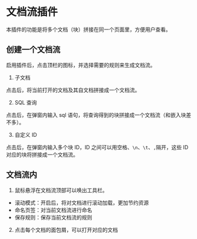 # 文档流插件

本插件的功能是将多个文档（块）拼接在同一个页面里，方便用户查看。

## 创建一个文档流

启用插件后，点击顶栏的图标，并选择需要的规则来生成文档流。

1. 子文档

  点击后，将当前打开的文档及其自文档拼接成一个文档流。

2. SQL 查询

  点击后，在弹窗内输入 sql 语句，将查询得到的块拼接成一个文档流（和嵌入块差不多）。

3. 自定义 ID

  点击后，在弹窗内输入多个块 ID，ID 之间可以用空格、`\n`、`\t`、`,`隔开，这些 ID 对应的块将拼接成一个文档流。

## 文档流内

1. 鼠标悬浮在文档流顶部可以唤出工具栏。

  - 滚动模式：开启后，将对文档进行滚动加载，更加节约资源
  - 命名页签：对当前文档流进行命名
  - 保存规则：保存当前文档流的规则

2. 点击每个文档的面包屑，可以打开对应的文档
